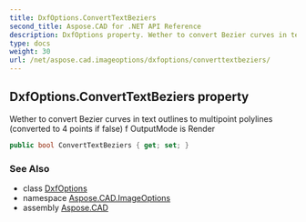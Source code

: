 ```yaml
---
title: DxfOptions.ConvertTextBeziers
second_title: Aspose.CAD for .NET API Reference
description: DxfOptions property. Wether to convert Bezier curves in text outlines to multipoint polylines converted to 4 points if false f OutputMode is Render
type: docs
weight: 30
url: /net/aspose.cad.imageoptions/dxfoptions/converttextbeziers/
---
```

## DxfOptions.ConvertTextBeziers property

Wether to convert Bezier curves in text outlines to multipoint polylines (converted to 4 points if false) f OutputMode is Render

```csharp
public bool ConvertTextBeziers { get; set; }
```

### See Also

* class [DxfOptions](../)
* namespace [Aspose.CAD.ImageOptions](../../../aspose.cad.imageoptions/)
* assembly [Aspose.CAD](../../../)


